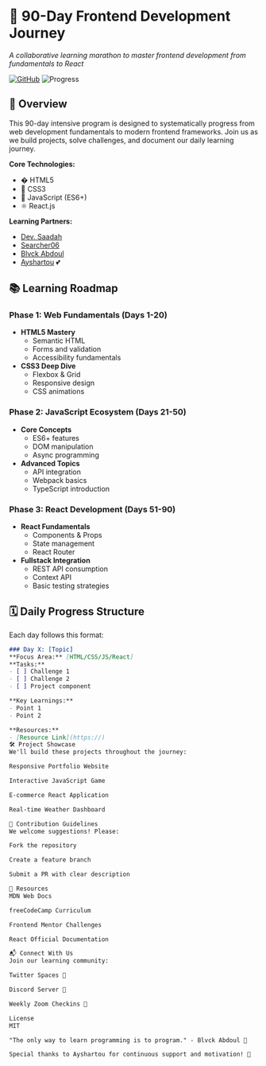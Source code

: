 # 🚀 90-Day Frontend Development Journey

*A collaborative learning marathon to master frontend development from fundamentals to React*

[![GitHub](https://img.shields.io/badge/status-active-brightgreen)](https://github.com/your-repo-link)
![Progress](https://img.shields.io/badge/progress-0%25-blue)

## 🌟 Overview
This 90-day intensive program is designed to systematically progress from web development fundamentals to modern frontend frameworks. Join us as we build projects, solve challenges, and document our daily learning journey.

**Core Technologies:**
- � HTML5
- 🎨 CSS3
- 🧠 JavaScript (ES6+)
- ⚛ React.js

**Learning Partners:**
- [Dev. Saadah](https://github.com/saadah)
- [Searcher06](https://github.com/searcher06)
- [Blvck Abdoul](https://github.com/blvckabdoul)
- [Ayshartou](https://github.com/ayshartou) 💕

## 📚 Learning Roadmap

### Phase 1: Web Fundamentals (Days 1-20)
- **HTML5 Mastery**
  - Semantic HTML
  - Forms and validation
  - Accessibility fundamentals
- **CSS3 Deep Dive**
  - Flexbox & Grid
  - Responsive design
  - CSS animations

### Phase 2: JavaScript Ecosystem (Days 21-50)
- **Core Concepts**
  - ES6+ features
  - DOM manipulation
  - Async programming
- **Advanced Topics**
  - API integration
  - Webpack basics
  - TypeScript introduction

### Phase 3: React Development (Days 51-90)
- **React Fundamentals**
  - Components & Props
  - State management
  - React Router
- **Fullstack Integration**
  - REST API consumption
  - Context API
  - Basic testing strategies

## 🗓 Daily Progress Structure
Each day follows this format:
```markdown
### Day X: [Topic]
**Focus Area:** [HTML/CSS/JS/React]
**Tasks:**
- [ ] Challenge 1
- [ ] Challenge 2
- [ ] Project component

**Key Learnings:**
- Point 1
- Point 2

**Resources:**
- [Resource Link](https://)
🛠 Project Showcase
We'll build these projects throughout the journey:

Responsive Portfolio Website

Interactive JavaScript Game

E-commerce React Application

Real-time Weather Dashboard

🤝 Contribution Guidelines
We welcome suggestions! Please:

Fork the repository

Create a feature branch

Submit a PR with clear description

📌 Resources
MDN Web Docs

freeCodeCamp Curriculum

Frontend Mentor Challenges

React Official Documentation

📬 Connect With Us
Join our learning community:

Twitter Spaces 🔗

Discord Server 🔗

Weekly Zoom Checkins 📅

License
MIT

"The only way to learn programming is to program." - Blvck Abdoul 🚀

Special thanks to Ayshartou for continuous support and motivation! 💖
